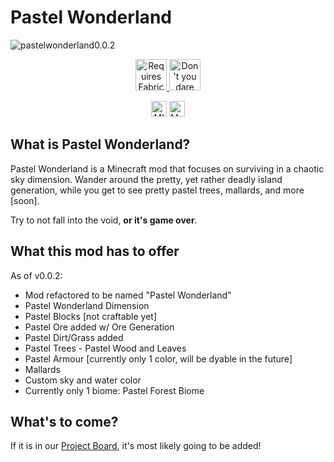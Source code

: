 # Pastel Wonderland

![pastelwonderland0.0.2](https://cdn.discordapp.com/attachments/423432970242752512/804588033377697792/2021-01-28_21.14.49.png )<p align="center">
	<a href="https://www.curseforge.com/minecraft/mc-mods/fabric-api"><img title="Requires Fabric API" height="50" src="https://i.imgur.com/Ol1Tcf8.png"> <a href="https://github.com/devOS-Sanity-Edition/pastelwonderland/issues/29"><img title="Don't you dare ask for Forge." height="50" src="https://cdn.discordapp.com/attachments/789679465064038450/795734908319301682/77kxz8x.png"></img>
</p>

<p align="center"><a href="https://tldrlegal.com/license/mit-license"><img title="MIT Licensed" height="25" src="https://img.shields.io/github/license/devOS-Sanity-Edition/pastelwonderland?style=for-the-badge"></a> <a href="https://techterms.com/definition/java"><img title="Made with Java" height=25 src="https://forthebadge.com/images/badges/made-with-java.svg"></a></img></p>


## What is Pastel Wonderland?
Pastel Wonderland is a Minecraft mod that focuses on surviving in a chaotic sky dimension. Wander around the pretty, yet rather deadly island generation, while you get to see pretty pastel trees, mallards, and more [soon].

Try to not fall into the void, **or it's game over**.

## What this mod has to offer
As of v0.0.2:

- Mod refactored to be named "Pastel Wonderland" 
- Pastel Wonderland Dimension 
- Pastel Blocks [not craftable yet] 
- Pastel Ore added w/ Ore Generation 
- Pastel Dirt/Grass added 
- Pastel Trees - Pastel Wood and Leaves 
- Pastel Armour [currently only 1 color, will be dyable in the future] 
- Mallards 
- Custom sky and water color 
- Currently only 1 biome: Pastel Forest Biome

## What's to come?
If it is in our [Project Board](https://github.com/orgs/devOS-Sanity-Edition/projects/3), it's most likely going to be added!
